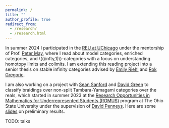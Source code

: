 ```yaml
---
permalink: /
title: ""
author_profile: true
redirect_from: 
  - /research/
  - /research.html
---
```


In summer 2024 I participated in the [REU at UChicago](https://math.uchicago.edu/~may/REU2024/)
under the mentorship of Prof. [Peter May](https://www.math.uchicago.edu/~may/), where I read about
model categories, enriched categories, and \\((\infty,1)\\)-categories with a focus
on understanding homotopy limits and colimits.
I am extending this reading project into a senior thesis on stable infinity categories
advised by [Emily Riehl](https://emilyriehl.github.io/)
and [Rok Gregoric](https://sites.google.com/view/rokgregoric/home).

I am also working on a project with [Sean Sanford](https://seancs.page/index.html)
and [David Green](https://www.asc.ohio-state.edu/green.2116/)
to classify braidings over non-split Tambara-Yamagami categories over the reals,
which started in summer 2023 at the [Research Opportunities in Mathematics for Underrepresented Students (ROMUS)](https://math.osu.edu/research/undergraduate) program at The Ohio State University under the supervision of
[David Penneys](https://people.math.osu.edu/penneys.2/).
Here are some [slides](/files/braidings-on-non-split-ty-matrx.pdf) on preliminary results.

TODO: talks
